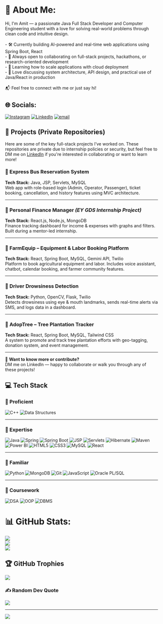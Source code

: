 # 💫 About Me:
Hi, I'm Amit — a passionate Java Full Stack Developer and Computer Engineering student with a love for solving real-world problems through clean code and intuitive design.<br><br>- 🛠️ Currently building AI-powered and real-time web applications using Spring Boot, React<br>- 🚀 Always open to collaborating on full-stack projects, hackathons, or research-oriented development<br>- 🧠 Learning how to scale applications with cloud deployment<br>- 💬 Love discussing system architecture, API design, and practical use of Java/React in production<br><br>📬 Feel free to connect with me or just say hi!


## 🌐 Socials:
[![Instagram](https://img.shields.io/badge/Instagram-%23E4405F.svg?logo=Instagram&logoColor=white)](https://instagram.com/amit__mandlik) [![LinkedIn](https://img.shields.io/badge/LinkedIn-%230077B5.svg?logo=linkedin&logoColor=white)](https://linkedin.com/in/www.linkedin.com/in/amit-mandlik-630544207/) [![email](https://img.shields.io/badge/Email-D14836?logo=gmail&logoColor=white)](mailto:amitmandlik111@gmail.com) 

## 🚀 Projects (Private Repositories)

Here are some of the key full-stack projects I’ve worked on. These repositories are private due to internship policies or security, but feel free to DM me on [LinkedIn](https://www.linkedin.com/in/amit-mandlik-630544207/) if you're interested in collaborating or want to learn more!

### 🔐 Express Bus Reservation System
**Tech Stack:** Java, JSP, Servlets, MySQL  
Web app with role-based login (Admin, Operator, Passenger), ticket booking, cancellation, and history features using MVC architecture.

---

### 🔐 Personal Finance Manager *(EY GDS Internship Project)*
**Tech Stack:** React.js, Node.js, MongoDB  
Finance tracking dashboard for income & expenses with graphs and filters. Built during a mentor-led internship.

---

### 🔐 FarmEquip – Equipment & Labor Booking Platform
**Tech Stack:** React, Spring Boot, MySQL, Gemini API, Twilio  
Platform to book agricultural equipment and labor. Includes voice assistant, chatbot, calendar booking, and farmer community features.

---

### 🔐 Driver Drowsiness Detection
**Tech Stack:** Python, OpenCV, Flask, Twilio  
Detects drowsiness using eye & mouth landmarks, sends real-time alerts via SMS, and logs data in a dashboard.

---

### 🔐 AdopTree – Tree Plantation Tracker
**Tech Stack:** React, Spring Boot, MySQL, Tailwind CSS  
A system to promote and track tree plantation efforts with geo-tagging, donation system, and event management.

---

💬 **Want to know more or contribute?**  
DM me on LinkedIn — happy to collaborate or walk you through any of these projects!


## 💻 Tech Stack

### 🚀 Proficient
![C++](https://img.shields.io/badge/c++-%2300599C.svg?style=for-the-badge&logo=c%2B%2B&logoColor=white) 
![Data Structures](https://img.shields.io/badge/Data%20Structures-%23007ACC.svg?style=for-the-badge)

---

### 💼 Expertise
![Java](https://img.shields.io/badge/Java-%23ED8B00.svg?style=for-the-badge&logo=openjdk&logoColor=white)
![Spring](https://img.shields.io/badge/Spring-%236DB33F.svg?style=for-the-badge&logo=spring&logoColor=white)
![Spring Boot](https://img.shields.io/badge/Spring%20Boot-%236DB33F.svg?style=for-the-badge&logo=springboot&logoColor=white)
![JSP](https://img.shields.io/badge/JSP-blue.svg?style=for-the-badge)
![Servlets](https://img.shields.io/badge/Servlets-blueviolet.svg?style=for-the-badge)
![Hibernate](https://img.shields.io/badge/Hibernate-59666C?style=for-the-badge&logo=Hibernate&logoColor=white)
![Maven](https://img.shields.io/badge/Maven-C71A36?style=for-the-badge&logo=Apache%20Maven&logoColor=white)
![Power BI](https://img.shields.io/badge/Power%20BI-F2C811?style=for-the-badge&logo=powerbi&logoColor=black)
![HTML5](https://img.shields.io/badge/HTML5-%23E34F26.svg?style=for-the-badge&logo=html5&logoColor=white)
![CSS3](https://img.shields.io/badge/CSS3-%231572B6.svg?style=for-the-badge&logo=css3&logoColor=white)
![MySQL](https://img.shields.io/badge/MySQL-4479A1.svg?style=for-the-badge&logo=mysql&logoColor=white)
![React](https://img.shields.io/badge/React-%2320232a.svg?style=for-the-badge&logo=react&logoColor=%2361DAFB)

---

### 🧠 Familiar
![Python](https://img.shields.io/badge/Python-%233776AB.svg?style=for-the-badge&logo=python&logoColor=white)
![MongoDB](https://img.shields.io/badge/MongoDB-%2347A248.svg?style=for-the-badge&logo=mongodb&logoColor=white)
![Git](https://img.shields.io/badge/Git-%23F05033.svg?style=for-the-badge&logo=git&logoColor=white)
![JavaScript](https://img.shields.io/badge/JavaScript-%23323330.svg?style=for-the-badge&logo=javascript&logoColor=%23F7DF1E)
![Oracle PL/SQL](https://img.shields.io/badge/Oracle%20PL%2FSQL-F80000.svg?style=for-the-badge&logo=oracle&logoColor=white)

---

### 📘 Coursework
![DSA](https://img.shields.io/badge/Data%20Structures%20%26%20Algorithms-%23007ACC.svg?style=for-the-badge)
![OOP](https://img.shields.io/badge/OOP-%23FF6F00.svg?style=for-the-badge)
![DBMS](https://img.shields.io/badge/DBMS-%23006F94.svg?style=for-the-badge)

# 📊 GitHub Stats:
![](https://github-readme-stats.vercel.app/api?username=Amitmandlik16&theme=dark&hide_border=false&include_all_commits=false&count_private=false)<br/>
![](https://nirzak-streak-stats.vercel.app/?user=Amitmandlik16&theme=dark&hide_border=false)<br/>
![](https://github-readme-stats.vercel.app/api/top-langs/?username=Amitmandlik16&theme=dark&hide_border=false&include_all_commits=false&count_private=false&layout=compact)

## 🏆 GitHub Trophies
![](https://github-profile-trophy.vercel.app/?username=Amitmandlik16&theme=radical&no-frame=false&no-bg=true&margin-w=4)

### ✍️ Random Dev Quote
![](https://quotes-github-readme.vercel.app/api?type=horizontal&theme=radical)

---
[![](https://visitcount.itsvg.in/api?id=Amitmandlik16&icon=0&color=0)](https://visitcount.itsvg.in)

<!-- Proudly created with GPRM ( https://gprm.itsvg.in ) -->
